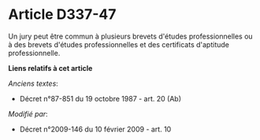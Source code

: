 # Article D337-47

Un jury peut être commun à plusieurs brevets d'études professionnelles ou à des brevets d'études professionnelles et des
certificats d'aptitude professionnelle.

**Liens relatifs à cet article**

_Anciens textes_:

  - Décret n°87-851 du 19 octobre 1987 - art. 20 (Ab)

_Modifié par_:

  - Décret n°2009-146 du 10 février 2009 - art. 10
